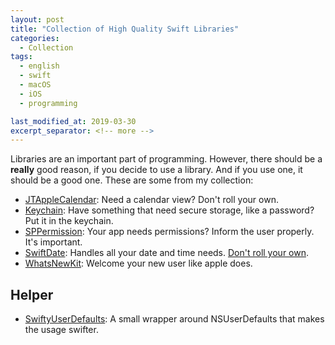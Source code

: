 ```yaml
---
layout: post
title: "Collection of High Quality Swift Libraries"
categories:
  - Collection
tags:
  - english
  - swift
  - macOS
  - iOS
  - programming

last_modified_at: 2019-03-30
excerpt_separator: <!-- more -->
---
```


Libraries are an important part of programming. However, there should be a **really** good reason, if you decide to use a library. And if you use one, it should be a good one. These are some from my collection:

<!-- more -->

- [JTAppleCalendar](https://github.com/patchthecode/JTAppleCalendar): Need a calendar view? Don't roll your own.
- [Keychain](https://github.com/evgenyneu/keychain-swift): Have something that need secure storage, like a password? Put it in the keychain.
- [SPPermission](https://github.com/IvanVorobei/SPPermission): Your app needs permissions? Inform the user properly. It's important.
- [SwiftDate](https://github.com/malcommac/SwiftDate): Handles all your date and time needs. [Don't roll your own](https://www.youtube.com/watch?v=-5wpm-gesOY).
- [WhatsNewKit](https://github.com/SvenTiigi/WhatsNewKit): Welcome your new user like apple does.

## Helper
- [SwiftyUserDefaults](https://github.com/radex/SwiftyUserDefaults): A small wrapper around NSUserDefaults that makes the usage swifter.